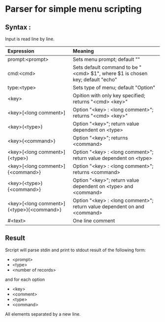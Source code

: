 # Parser for simple menu scripting
## Syntax :
Input is read line by line.

|Expression| Meaning |
|:--------------|:-----------------------|
|prompt:\<prompt> | Sets menu prompt; default ""|
|cmd:\<cmd> | Sets default command to be "\<cmd> $1", where $1 is chosen key; default "echo"|
|type:\<type> | Sets type of menu; default "Option"|
|\<key> | Opition with only key specified; returns "\<cmd> \<key>"|
|\<key>\[\<long comment>] | Option "\<key> : \<long comment>"; returns "\<cmd> \<key>"|
|\<key>(\<type>) | Option "\<key>"; return value dependent on \<type>|
|\<key>{\<command>} | Option "\<key>"; returns \<command>|
|\<key>\[\<long comment>](\<type>) | Option "\<key> : \<long comment>"; return value dependent on \<type>|
|\<key>\[\<long comment>]{\<command>} | Option "\<key> : \<long comment>"; returns \<command>|
|\<key>(\<type>){\<command>} | Option "\<key>"; return value dependent on \<type> and \<command>|
|\<key>\[\<long comment>](\<type>){\<command>} | Option "\<key> : \<long comment>"; return value dependent on <type> and \<command>|
|#\<text> | One line comment|
## Result
Srcript will parse stdin and print to stdout result of the following form:
  + \<prompt>
  + \<type>
  + \<number of records>
  
and for each option
  + \<key>
  + \<comment>
  + \<type>
  + \<command>
  
All elements separated by a new line.
